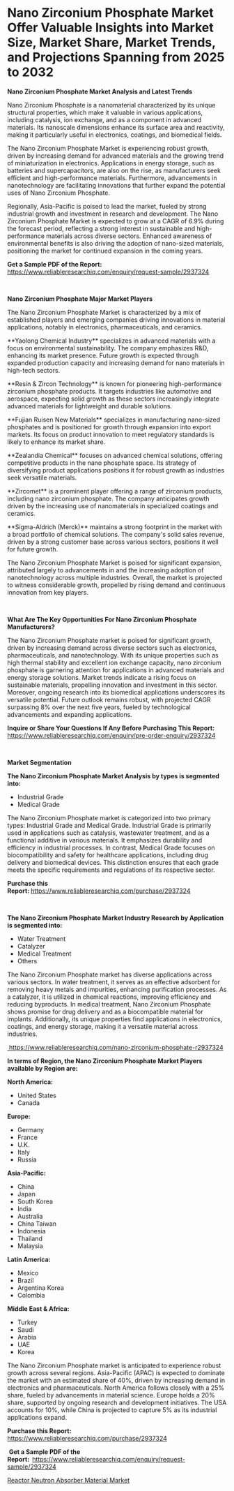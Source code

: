 <p><h1>Nano Zirconium Phosphate Market Offer Valuable Insights into Market Size, Market Share, Market Trends, and Projections Spanning from 2025 to 2032</h1></p><p><strong>Nano Zirconium Phosphate Market Analysis and Latest Trends</strong></p>
<p><p>Nano Zirconium Phosphate is a nanomaterial characterized by its unique structural properties, which make it valuable in various applications, including catalysis, ion exchange, and as a component in advanced materials. Its nanoscale dimensions enhance its surface area and reactivity, making it particularly useful in electronics, coatings, and biomedical fields.</p><p>The Nano Zirconium Phosphate Market is experiencing robust growth, driven by increasing demand for advanced materials and the growing trend of miniaturization in electronics. Applications in energy storage, such as batteries and supercapacitors, are also on the rise, as manufacturers seek efficient and high-performance materials. Furthermore, advancements in nanotechnology are facilitating innovations that further expand the potential uses of Nano Zirconium Phosphate.</p><p>Regionally, Asia-Pacific is poised to lead the market, fueled by strong industrial growth and investment in research and development. The Nano Zirconium Phosphate Market is expected to grow at a CAGR of 6.9% during the forecast period, reflecting a strong interest in sustainable and high-performance materials across diverse sectors. Enhanced awareness of environmental benefits is also driving the adoption of nano-sized materials, positioning the market for continued expansion in the coming years.</p></p>
<p><strong>Get a Sample PDF of the Report:&nbsp;</strong> <a href="https://www.reliableresearchiq.com/enquiry/request-sample/2937324?utm_campaign=2336&utm_medium=2&utm_source=Github&utm_content=ia&utm_term=14032025&utm_id=nano-zirconium-phosphate">https://www.reliableresearchiq.com/enquiry/request-sample/2937324</a></p>
<p>&nbsp;</p>
<p><strong>Nano Zirconium Phosphate Major Market Players</strong></p>
<p><p>The Nano Zirconium Phosphate Market is characterized by a mix of established players and emerging companies driving innovations in material applications, notably in electronics, pharmaceuticals, and ceramics.</p><p>**Yaolong Chemical Industry** specializes in advanced materials with a focus on environmental sustainability. The company emphasizes R&D, enhancing its market presence. Future growth is expected through expanded production capacity and increasing demand for nano materials in high-tech sectors.</p><p>**Resin & Zircon Technology** is known for pioneering high-performance zirconium phosphate products. It targets industries like automotive and aerospace, expecting solid growth as these sectors increasingly integrate advanced materials for lightweight and durable solutions.</p><p>**Fujian Ruisen New Materials** specializes in manufacturing nano-sized phosphates and is positioned for growth through expansion into export markets. Its focus on product innovation to meet regulatory standards is likely to enhance its market share. </p><p>**Zealandia Chemical** focuses on advanced chemical solutions, offering competitive products in the nano phosphate space. Its strategy of diversifying product applications positions it for robust growth as industries seek versatile materials.</p><p>**Zircomet** is a prominent player offering a range of zirconium products, including nano zirconium phosphate. The company anticipates growth driven by the increasing use of nanomaterials in specialized coatings and ceramics. </p><p>**Sigma-Aldrich (Merck)** maintains a strong footprint in the market with a broad portfolio of chemical solutions. The company's solid sales revenue, driven by a strong customer base across various sectors, positions it well for future growth.</p><p>The Nano Zirconium Phosphate Market is poised for significant expansion, attributed largely to advancements in and the increasing adoption of nanotechnology across multiple industries. Overall, the market is projected to witness considerable growth, propelled by rising demand and continuous innovation from key players.</p></p>
<p>&nbsp;</p>
<p><strong>What Are The Key Opportunities For Nano Zirconium Phosphate Manufacturers?</strong></p>
<p><p>The Nano Zirconium Phosphate market is poised for significant growth, driven by increasing demand across diverse sectors such as electronics, pharmaceuticals, and nanotechnology. With its unique properties such as high thermal stability and excellent ion exchange capacity, nano zirconium phosphate is garnering attention for applications in advanced materials and energy storage solutions. Market trends indicate a rising focus on sustainable materials, propelling innovation and investment in this sector. Moreover, ongoing research into its biomedical applications underscores its versatile potential. Future outlook remains robust, with projected CAGR surpassing 8% over the next five years, fueled by technological advancements and expanding applications.</p></p>
<p><strong>Inquire or Share Your Questions If Any Before Purchasing This Report:</strong> <a href="https://www.reliableresearchiq.com/enquiry/pre-order-enquiry/2937324?utm_campaign=2336&utm_medium=2&utm_source=Github&utm_content=ia&utm_term=14032025&utm_id=nano-zirconium-phosphate">https://www.reliableresearchiq.com/enquiry/pre-order-enquiry/2937324</a></p>
<p>&nbsp;</p>
<p><strong>Market Segmentation</strong></p>
<p><strong>The Nano Zirconium Phosphate Market Analysis by types is segmented into:</strong></p>
<p><ul><li>Industrial Grade</li><li>Medical Grade</li></ul></p>
<p><p>The Nano Zirconium Phosphate market is categorized into two primary types: Industrial Grade and Medical Grade. Industrial Grade is primarily used in applications such as catalysis, wastewater treatment, and as a functional additive in various materials. It emphasizes durability and efficiency in industrial processes. In contrast, Medical Grade focuses on biocompatibility and safety for healthcare applications, including drug delivery and biomedical devices. This distinction ensures that each grade meets the specific requirements and regulations of its respective sector.</p></p>
<p><strong>Purchase this Report:&nbsp;</strong><a href="https://www.reliableresearchiq.com/purchase/2937324?utm_campaign=2336&utm_medium=2&utm_source=Github&utm_content=ia&utm_term=14032025&utm_id=nano-zirconium-phosphate">https://www.reliableresearchiq.com/purchase/2937324</a></p>
<p>&nbsp;</p>
<p><strong>The Nano Zirconium Phosphate Market Industry Research by Application is segmented into:</strong></p>
<p><ul><li>Water Treatment</li><li>Catalyzer</li><li>Medical Treatment</li><li>Others</li></ul></p>
<p><p>The Nano Zirconium Phosphate market has diverse applications across various sectors. In water treatment, it serves as an effective adsorbent for removing heavy metals and impurities, enhancing purification processes. As a catalyzer, it is utilized in chemical reactions, improving efficiency and reducing byproducts. In medical treatment, Nano Zirconium Phosphate shows promise for drug delivery and as a biocompatible material for implants. Additionally, its unique properties find applications in electronics, coatings, and energy storage, making it a versatile material across industries.</p></p>
<p><a href="https://www.reliableresearchiq.com/nano-zirconium-phosphate-r2937324?utm_campaign=2336&utm_medium=2&utm_source=Github&utm_content=ia&utm_term=14032025&utm_id=nano-zirconium-phosphate">&nbsp;https://www.reliableresearchiq.com/nano-zirconium-phosphate-r2937324</a></p>
<p><strong>In terms of Region, the Nano Zirconium Phosphate Market Players available by Region are:</strong></p>
<p>
    <p> <strong> North America: </strong>
        <ul>
            <li>United States</li>
            <li>Canada</li>
        </ul>
        </p> 
    <p> <strong> Europe: </strong>
        <ul>
            <li>Germany</li>
            <li>France</li>
            <li>U.K.</li>
            <li>Italy</li>
            <li>Russia</li>
        </ul>
        </p> 
    <p> <strong> Asia-Pacific: </strong>
        <ul>
            <li>China</li>
            <li>Japan</li>
            <li>South Korea</li>
            <li>India</li>
            <li>Australia</li>
            <li>China Taiwan</li>
            <li>Indonesia</li>
            <li>Thailand</li>
            <li>Malaysia</li>
        </ul>
        </p> 
    <p> <strong> Latin America: </strong>
        <ul>
            <li>Mexico</li>
            <li>Brazil</li>
            <li>Argentina Korea</li>
            <li>Colombia</li>
        </ul>
        </p> 
    <p> <strong> Middle East & Africa: </strong>
        <ul>
            <li>Turkey</li>
            <li>Saudi</li>
            <li>Arabia</li>
            <li>UAE</li>
            <li>Korea</li>
        </ul>
    </p>
    </p>
<p><p>The Nano Zirconium Phosphate market is anticipated to experience robust growth across several regions. Asia-Pacific (APAC) is expected to dominate the market with an estimated share of 40%, driven by increasing demand in electronics and pharmaceuticals. North America follows closely with a 25% share, fueled by advancements in material science. Europe holds a 20% share, supported by ongoing research and development initiatives. The USA accounts for 10%, while China is projected to capture 5% as its industrial applications expand.</p></p>
<p><strong>Purchase this Report: </strong><a href="https://www.reliableresearchiq.com/purchase/2937324?utm_campaign=2336&utm_medium=2&utm_source=Github&utm_content=ia&utm_term=14032025&utm_id=nano-zirconium-phosphate">https://www.reliableresearchiq.com/purchase/2937324</a></p>
<p>&nbsp;<strong>Get a Sample PDF of the Report:&nbsp;&nbsp;</strong><a href="https://www.reliableresearchiq.com/enquiry/request-sample/2937324?utm_campaign=2336&utm_medium=2&utm_source=Github&utm_content=ia&utm_term=14032025&utm_id=nano-zirconium-phosphate">https://www.reliableresearchiq.com/enquiry/request-sample/2937324</a></p>
<p><strong></strong></p>
<p><p><a href="https://github.com/boitafbg/Market-Research-Report-List-1/blob/main/reactor-neutron-absorber-material-market.md?utm_campaign=2336&utm_medium=2&utm_source=Github&utm_content=ia&utm_term=14032025&utm_id=nano-zirconium-phosphate">Reactor Neutron Absorber Material Market</a></p></p>